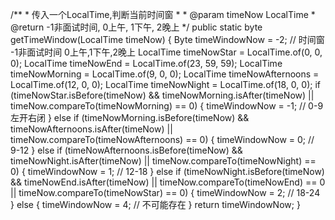  /**
     * 传入一个LocalTime,判断当前时间窗
     *
     * @param timeNow LocalTime
     * @return -1非面试时间, 0上午, 1下午, 2晚上
     */
    public static byte getTimeWindow(LocalTime timeNow) {
        Byte timeWindowNow = -2; // 时间窗  -1非面试时间 0上午,1下午,2晚上
        LocalTime timeNowStar = LocalTime.of(0, 0, 0);
        LocalTime timeNowEnd = LocalTime.of(23, 59, 59);
        LocalTime timeNowMorning = LocalTime.of(9, 0, 0);
        LocalTime timeNowAfternoons = LocalTime.of(12, 0, 0);
        LocalTime timeNowNight = LocalTime.of(18, 0, 0);
        if (timeNowStar.isBefore(timeNow) && timeNowMorning.isAfter(timeNow) || timeNow.compareTo(timeNowMorning) == 0) {
            timeWindowNow = -1; // 0-9 左开右闭
        } else if (timeNowMorning.isBefore(timeNow) && timeNowAfternoons.isAfter(timeNow) || timeNow.compareTo(timeNowAfternoons) == 0) {
            timeWindowNow = 0; // 9-12
        } else if (timeNowAfternoons.isBefore(timeNow) && timeNowNight.isAfter(timeNow) || timeNow.compareTo(timeNowNight) == 0) {
            timeWindowNow = 1; // 12-18
        } else if (timeNowNight.isBefore(timeNow) && timeNowEnd.isAfter(timeNow)
                || timeNow.compareTo(timeNowEnd) == 0 || timeNow.compareTo(timeNowStar) == 0) {
            timeWindowNow = 2; // 18-24
        } else {
            timeWindowNow = 4; // 不可能存在
        }
        return timeWindowNow;
    }
